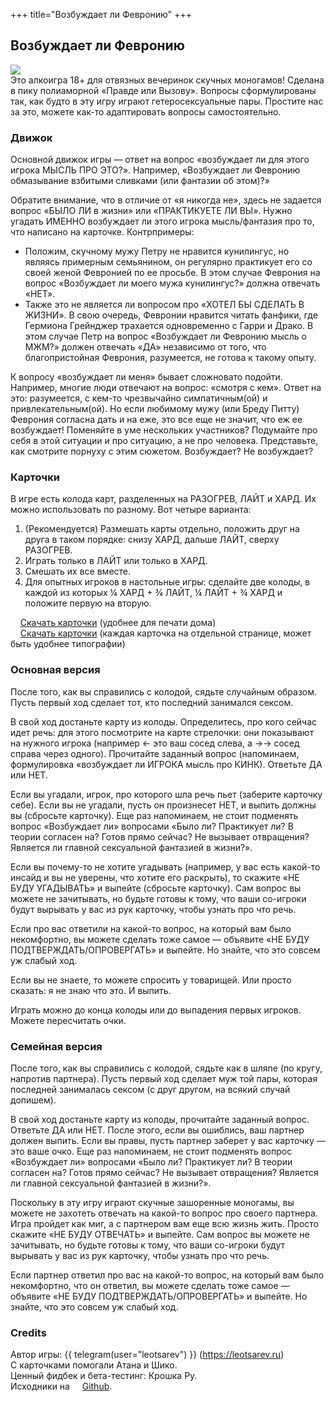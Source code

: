 +++
title="Возбуждает ли Февронию"
+++

## Возбуждает ли Февронию

<img src="logo.jpg"> <br>
Это алкоигра 18+ для отвязных вечеринок скучных моногамов! Сделана в пику полиаморной «Правде или Вызову».
Вопросы сформулированы так, как будто в эту игру играют гетеросексуальные пары. Простите нас за это, можете как-то адаптировать вопросы самостоятельно.

### Движок

Основной движок игры — ответ на вопрос «возбуждает ли для этого игрока МЫСЛЬ ПРО ЭТО?». Например, «Возбуждает ли Февронию обмазывание взбитыми сливками (или фантазии об этом)?» 

Обратите внимание, что в отличие от «я никогда не», здесь не задается вопрос «БЫЛО ЛИ в жизни» или «ПРАКТИКУЕТЕ ЛИ ВЫ». Нужно угадать ИМЕННО возбуждает ли этого игрока мысль/фантазия про то, что написано на карточке. Контрпримеры:
- Положим, скучному мужу Петру не нравится кунилингус, но являясь примерным семьянином, он регулярно практикует его со своей женой Февронией по ее просьбе. В этом случае Феврония на вопрос «Возбуждает ли моего мужа кунилингус?» должна отвечать «НЕТ». 
- Также это не является ли вопросом про «ХОТЕЛ БЫ СДЕЛАТЬ В ЖИЗНИ». В свою очередь, Февронии нравится читать фанфики, где Гермиона Грейнджер трахается одновременно с Гарри и Драко. В этом случае Петр на вопрос «Возбуждает ли Февронию мысль о МЖМ?» должен отвечать «ДА» независимо от того, что благопристойная Феврония, разумеется, не готова к такому опыту.

К вопросу «возбуждает ли меня» бывает сложновато подойти. Например, многие люди отвечают на вопрос: «смотря с кем». Ответ на это: разумеется, с кем-то чрезвычайно симпатичным(ой) и привлекательным(ой). Но если любимому мужу (или Бреду Питту) Феврония согласна дать и на еже, это все еще не значит, что еж ее возбуждает! Поменяйте в уме нескольких участников? Подумайте про себя в этой ситуации и про ситуацию, а не про человека. Представьте, как смотрите порнуху с этим сюжетом. Возбуждает? Не&nbsp;возбуждает?

### Карточки

В игре есть колода карт, разделенных на РАЗОГРЕВ, ЛАЙТ и ХАРД. Их можно использовать по разному. Вот четыре варианта:

1. (Рекомендуется) Размешать карты отдельно, положить друг на друга в таком порядке: снизу ХАРД, дальше ЛАЙТ, сверху РАЗОГРЕВ.
1. Играть только в ЛАЙТ или только в ХАРД.
1. Смешать их все вместе.
1. Для опытных игроков в настольные игры: сделайте две колоды, в каждой из которых ¼ ХАРД + ¾ ЛАЙТ, ¼ ЛАЙТ + ¾ ХАРД и положите первую на вторую.

<img src="pdf-download-icon.svg" width=13 height=13 style="margin-right:0.2em">[Скачать карточки](fevronia-cards.pdf) (удобнее для печати дома) <br/> 
<img src="pdf-download-icon.svg" width=13 height=13 style="margin-right:0.2em">[Скачать карточки](fevronia-separate-cards.pdf) (каждая карточка на отдельной странице, может быть удобнее типографии)



### Основная версия

После того, как вы справились с колодой, сядьте случайным образом. Пусть первый ход сделает тот, кто последний занимался сексом. 

В свой ход достаньте карту из колоды. Определитесь, про кого сейчас идет речь: для этого посмотрите на карте стрелочки: они показывают на нужного игрока (например ← это ваш сосед слева, а →→ сосед справа через одного). Прочитайте заданный вопрос (напоминаем, формулировка «возбуждает ли ИГРОКА мысль про КИНК). Ответьте ДА или НЕТ.

Если вы угадали, игрок, про которого шла речь пьет (заберите карточку себе). Если вы не угадали, пусть он произнесет НЕТ, и выпить должны вы (сбросьте карточку). Еще раз напоминаем, не стоит подменять вопрос «Возбуждает ли» вопросами «Было ли? Практикует ли? В теории согласен на? Готов прямо сейчас? Не вызывает отвращения? Является ли главной сексуальной фантазией в жизни?».

Если вы почему-то не хотите угадывать (например, у вас есть какой-то инсайд и вы не уверены, что хотите его раскрыть), то скажите «НЕ БУДУ УГАДЫВАТЬ» и выпейте (сбросьте карточку). Сам вопрос вы можете не зачитывать, но будьте готовы к тому, что ваши со-игроки будут вырывать у вас из рук карточку, чтобы узнать про что речь.

Если про вас ответили на какой-то вопрос, на который вам было некомфортно, вы можете сделать тоже самое — объявите «НЕ БУДУ ПОДТВЕРЖДАТЬ/ОПРОВЕРГАТЬ» и выпейте. Но знайте, что это совсем уж слабый ход.

Если вы не знаете, то можете спросить у товарищей. Или просто сказать: я не знаю что это. И выпить.

Играть можно до конца колоды или до выпадения первых игроков. Можете пересчитать очки.

### Семейная версия

После того, как вы справились с колодой, сядьте как в шляпе (по кругу, напротив партнера). Пусть первый ход сделает муж той пары, которая последней занималась сексом (с друг другом, на всякий случай допишем).

В свой ход достаньте карту из колоды, прочитайте заданный вопрос. Ответьте ДА или НЕТ. После этого, если вы ошиблись, ваш партнер должен выпить. Если вы правы, пусть партнер заберет у вас карточку — это ваше очко. Еще раз напоминаем, не стоит подменять вопрос «Возбуждает ли» вопросами «Было ли? Практикует ли? В теории согласен на? Готов прямо сейчас? Не вызывает отвращения? Является ли главной сексуальной фантазией в жизни?».

Поскольку в эту игру играют скучные зашоренные моногамы, вы можете не захотеть отвечать на какой-то вопрос про своего партнера. Игра пройдет как миг, а с партнером вам еще всю жизнь жить. Просто скажите «НЕ БУДУ ОТВЕЧАТЬ» и выпейте. Сам вопрос вы можете не зачитывать, но будьте готовы к тому, что ваши со-игроки будут вырывать у вас из рук карточку, чтобы узнать про что речь.

Если партнер ответил про вас на какой-то вопрос, на который вам было некомфортно, что он ответил, вы можете сделать тоже самое — объявите «НЕ БУДУ ПОДТВЕРЖДАТЬ/ОПРОВЕРГАТЬ» и выпейте. Но знайте, что это совсем уж слабый ход.

### Credits

Автор игры: {{ telegram(user="leotsarev") }} (<https://leotsarev.ru>)
<br />
С карточками помогали Атана и Шико. 
<br /> Ценный фидбек и бета-тестинг: Крошка&nbsp;Ру.
<br />
Исходники на <a href="https://github.com/leotsarev/fevronia.leotsarev.ru"><img src="github-mark.svg" width=13 height=13 style="margin-right:0.2em">Github</a>.
